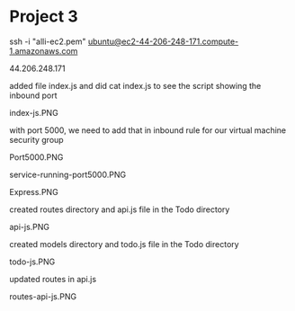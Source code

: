 # Project 3


ssh -i "alli-ec2.pem" ubuntu@ec2-44-206-248-171.compute-1.amazonaws.com

44.206.248.171


added file index.js and did cat index.js to see the script showing the inbound port

index-js.PNG

with port 5000, we need to add that in inbound rule for our virtual machine security group

Port5000.PNG

service-running-port5000.PNG

Express.PNG

created routes directory and api.js file in the Todo directory

api-js.PNG

created models directory and todo.js file in the Todo directory

todo-js.PNG

updated routes in api.js

routes-api-js.PNG




